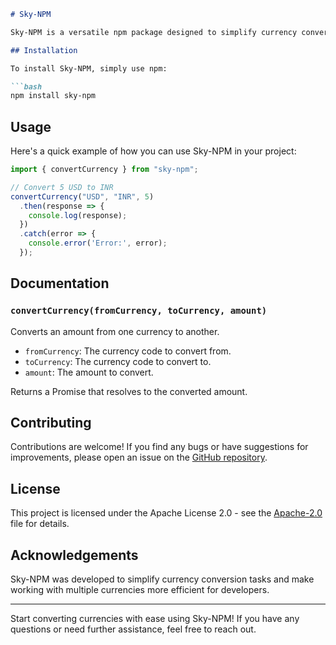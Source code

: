 
```markdown
# Sky-NPM

Sky-NPM is a versatile npm package designed to simplify currency conversion tasks within your JavaScript projects. With Sky-NPM, you can seamlessly integrate currency conversion functionality into your applications, making it easier to work with multiple currencies.

## Installation

To install Sky-NPM, simply use npm:

```bash
npm install sky-npm
```

## Usage

Here's a quick example of how you can use Sky-NPM in your project:

```javascript
import { convertCurrency } from "sky-npm";

// Convert 5 USD to INR
convertCurrency("USD", "INR", 5)
  .then(response => {
    console.log(response);
  })
  .catch(error => {
    console.error('Error:', error);
  });
```

## Documentation

### `convertCurrency(fromCurrency, toCurrency, amount)`

Converts an amount from one currency to another.

- `fromCurrency`: The currency code to convert from.
- `toCurrency`: The currency code to convert to.
- `amount`: The amount to convert.

Returns a Promise that resolves to the converted amount.

## Contributing

Contributions are welcome! If you find any bugs or have suggestions for improvements, please open an issue on the [GitHub repository](https://github.com/21-aakash/sky-npm.git).

## License

This project is licensed under the Apache License 2.0 - see the [Apache-2.0](LICENSE) file for details.

## Acknowledgements

Sky-NPM was developed to simplify currency conversion tasks and make working with multiple currencies more efficient for developers.

---

Start converting currencies with ease using Sky-NPM! If you have any questions or need further assistance, feel free to reach out.
```

